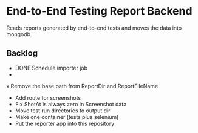 End-to-End Testing Report Backend
=================================

Reads reports generated by end-to-end tests and moves the data into mongodb.

## Backlog

- DONE Schedule importer job
- 
x Remove the base path from ReportDir and ReportFileName
- Add route for screenshots
- Fix ShotAt is always zero in Screenshot data
- Move test run directories to output dir
- Make one container (tests plus selenium)
- Put the reporter app into this repository